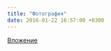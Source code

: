 ```yaml
---
title: "Фотография"
date: 2016-01-22 16:57:00 +0300
---
```



[Вложение](https://vk.com/photo41076938_398419187)
